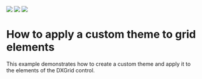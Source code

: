 <!-- default badges list -->
![](https://img.shields.io/endpoint?url=https://codecentral.devexpress.com/api/v1/VersionRange/128648162/11.2.8%2B)
[![](https://img.shields.io/badge/Open_in_DevExpress_Support_Center-FF7200?style=flat-square&logo=DevExpress&logoColor=white)](https://supportcenter.devexpress.com/ticket/details/E1134)
[![](https://img.shields.io/badge/📖_How_to_use_DevExpress_Examples-e9f6fc?style=flat-square)](https://docs.devexpress.com/GeneralInformation/403183)
<!-- default badges end -->
# How to apply a custom theme to grid elements

This example demonstrates how to create a custom theme and apply it to the elements of the DXGrid control.
